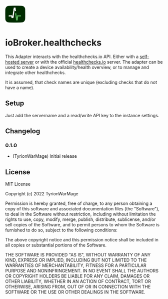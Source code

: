 <img src="admin/healthchecks.png" width="64">

# ioBroker.healthchecks

This Adapter interacts with the healthchecks.io API. Either with a [self-hosted server](https://github.com/healthchecks/healthchecks) or with the official [healthchecks.io](https://healthchecks.io/) server. The adapter can be used to create a device availability/health overview, or to manage and integrate other healthchecks.

It is assumed, that check names are unique (excluding checks that do not have a name).

## Setup

Just add the servername and a read/write API key to the instance settings.

  
## Changelog

### 0.1.0
* (TyrionWarMage) Initial release


## License
MIT License

Copyright (c) 2022 TyrionWarMage

Permission is hereby granted, free of charge, to any person obtaining a copy
of this software and associated documentation files (the "Software"), to deal
in the Software without restriction, including without limitation the rights
to use, copy, modify, merge, publish, distribute, sublicense, and/or sell
copies of the Software, and to permit persons to whom the Software is
furnished to do so, subject to the following conditions:

The above copyright notice and this permission notice shall be included in all
copies or substantial portions of the Software.

THE SOFTWARE IS PROVIDED "AS IS", WITHOUT WARRANTY OF ANY KIND, EXPRESS OR
IMPLIED, INCLUDING BUT NOT LIMITED TO THE WARRANTIES OF MERCHANTABILITY,
FITNESS FOR A PARTICULAR PURPOSE AND NONINFRINGEMENT. IN NO EVENT SHALL THE
AUTHORS OR COPYRIGHT HOLDERS BE LIABLE FOR ANY CLAIM, DAMAGES OR OTHER
LIABILITY, WHETHER IN AN ACTION OF CONTRACT, TORT OR OTHERWISE, ARISING FROM,
OUT OF OR IN CONNECTION WITH THE SOFTWARE OR THE USE OR OTHER DEALINGS IN THE
SOFTWARE.
